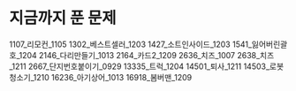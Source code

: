 # 지금까지 푼 문제

1107_리모컨_1105
1302_베스트셀러_1203
1427_소트인사이드_1203
1541_잃어버린괄호_1204
2146_다리만들기_1013
2164_카드2_1209
2636_치즈_1007
2638_치즈_1211
2667_단지번호붙이기_0929
13335_트럭_1204
14501_퇴사_1211
14503_로봇청소기_1210
16236_아기상어_1013
16918_봄버맨_1209

